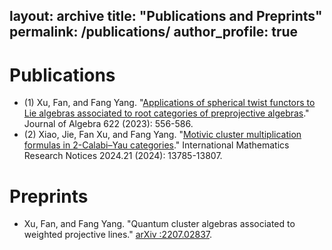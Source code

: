 layout: archive
title: "Publications and Preprints"
permalink: /publications/
author_profile: true
---
Publications
======
* (1) Xu, Fan, and Fang Yang. "[Applications of spherical twist functors to Lie algebras associated to root categories of preprojective algebras](https://doi.org/10.1016/j.jalgebra.2023.02.005)."
Journal of Algebra 622 (2023): 556-586.
* (2) Xiao, Jie, Fan Xu, and Fang Yang. "[Motivic cluster multiplication formulas in 2-Calabi–Yau categories]( https://doi.org/10.1093/imrn/rnae220)." 
International Mathematics Research Notices 2024.21 (2024): 13785-13807.

Preprints
======
* Xu, Fan, and Fang Yang. "Quantum cluster algebras associated to weighted projective lines." [arXiv :2207.02837](https://arxiv.org/abs/2207.02837).

